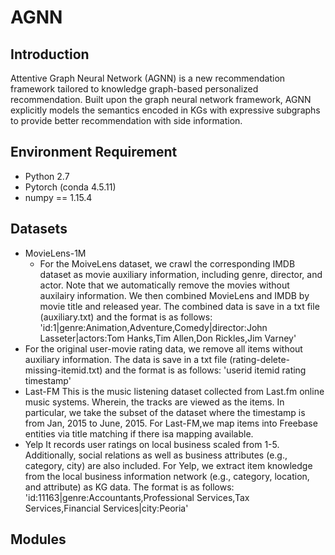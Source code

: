 # AGNN

## Introduction 

Attentive Graph Neural Network (AGNN) is a new recommendation framework tailored to knowledge graph-based personalized recommendation. Built upon the graph neural network framework, AGNN explicitly models the semantics encoded in KGs with expressive subgraphs to provide better recommendation with side information.

## Environment Requirement
+ Python 2.7
+ Pytorch (conda 4.5.11)
+ numpy == 1.15.4

## Datasets

+ MovieLens-1M
   + For the MoiveLens dataset, we crawl the corresponding IMDB dataset as movie auxiliary information, including genre, director, and actor. Note that we automatically remove the movies without auxilairy information. We then combined MovieLens and IMDB by movie title and released year. The combined data is save in a txt file (auxiliary.txt) and the format is as follows:
'id:1|genre:Animation,Adventure,Comedy|director:John Lasseter|actors:Tom Hanks,Tim Allen,Don Rickles,Jim Varney'
+ For the original user-movie rating data, we remove all items without auxiliary information. The data is save in a txt file (rating-delete-missing-itemid.txt) and the format is as follows:
'userid itemid rating timestamp'
+ Last-FM
This is the music listening dataset collected from Last.fm online music systems. Wherein, the tracks are viewed as the items. In particular, we take the subset of the dataset where the timestamp is from Jan, 2015 to June, 2015. For Last-FM,we map items into Freebase entities via title matching if there isa mapping available. 
+ Yelp
It records user ratings on local business scaled from 1-5. Additionally, social relations as well as business attributes (e.g., category, city) are also included. For Yelp, we extract item knowledge from the local business information network (e.g., category, location,
and attribute) as KG data. The format is as follows:
'id:11163|genre:Accountants,Professional Services,Tax Services,Financial Services|city:Peoria'
## Modules 
